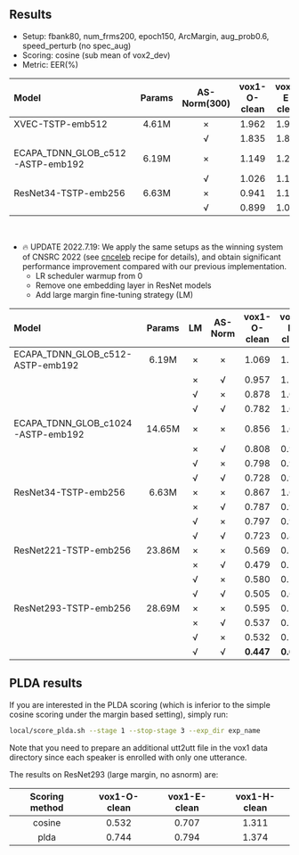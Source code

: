 ## Results

* Setup: fbank80, num_frms200, epoch150, ArcMargin, aug_prob0.6, speed_perturb (no spec_aug)
* Scoring: cosine (sub mean of vox2_dev)
* Metric: EER(%)

| Model | Params | AS-Norm(300) | vox1-O-clean | vox1-E-clean | vox1-H-clean |
|:------|:------:|:------------:|:------------:|:------------:|:------------:|
| XVEC-TSTP-emb512 | 4.61M | × | 1.962 | 1.918 | 3.389 |
|                  |       | √ | 1.835 | 1.822 | 3.110 |
| ECAPA_TDNN_GLOB_c512-ASTP-emb192 | 6.19M | × | 1.149 | 1.248 | 2.313 |
|                                  |       | √ | 1.026 | 1.154 | 2.089 |
| ResNet34-TSTP-emb256 | 6.63M | × | 0.941 | 1.114 | 2.026 |
|                      |       | √ | 0.899 | 1.064 | 1.856 |

<br/>

* 🔥 UPDATE 2022.7.19: We apply the same setups as the winning system of CNSRC 2022 (see [cnceleb](https://github.com/wenet-e2e/wespeaker/tree/master/examples/cnceleb/v2) recipe for details), and obtain significant performance improvement compared with our previous implementation.
    * LR scheduler warmup from 0
    * Remove one embedding layer in ResNet models
    * Add large margin fine-tuning strategy (LM)

| Model | Params | LM | AS-Norm | vox1-O-clean | vox1-E-clean | vox1-H-clean |
|:------|:------:|:--:|:-------:|:------------:|:------------:|:------------:|
| ECAPA_TDNN_GLOB_c512-ASTP-emb192  | 6.19M | × | × | 1.069 | 1.209 | 2.310 |
|                                   |       | × | √ | 0.957 | 1.128 | 2.105 |
|                                   |       | √ | × | 0.878 | 1.072 | 2.007 |
|                                   |       | √ | √ | 0.782 | 1.005 | 1.824 |
| ECAPA_TDNN_GLOB_c1024-ASTP-emb192 | 14.65M | × | × | 0.856 | 1.072 | 2.059 |
|                                   |        | × | √ | 0.808 | 0.990 | 1.874 |
|                                   |        | √ | × | 0.798 | 0.993 | 1.883 |
|                                   |        | √ | √ | 0.728 | 0.929 | 1.721 |
| ResNet34-TSTP-emb256 | 6.63M | × | × | 0.867 | 1.049 | 1.959 |
|                      |       | × | √ | 0.787 | 0.964 | 1.726 |
|                      |       | √ | × | 0.797 | 0.937 | 1.695 |
|                      |       | √ | √ | 0.723 | 0.867 | 1.532 |
| ResNet221-TSTP-emb256 | 23.86M | × | × | 0.569 | 0.774 | 1.464 |
|                      |       | × | √ | 0.479 | 0.707 | 1.290 |
|                      |       | √ | × | 0.580 | 0.729 | 1.351 |
|                      |       | √ | √ | 0.505 | 0.676 | 1.213 |
| ResNet293-TSTP-emb256 | 28.69M | × | × | 0.595 | 0.756 | 1.433 |
|                      |       | × | √ | 0.537 | 0.701 | 1.276 |
|                      |       | √ | × | 0.532 | 0.707 | 1.311 |
|                      |       | √ | √ | **0.447** | **0.657** | **1.183** |


## PLDA results
If you are interested in the PLDA scoring (which is inferior to the simple cosine scoring under the margin based setting), simply run:

```bash
local/score_plda.sh --stage 1 --stop-stage 3 --exp_dir exp_name
```
Note that you need to prepare an additional utt2utt file in the vox1 data directory since each speaker is enrolled with only one utterance.

The results on ResNet293 (large margin, no asnorm) are:

|Scoring method| vox1-O-clean | vox1-E-clean | vox1-H-clean |
| :---:|:------------:|:------------:|:------------:|
|cosine| 0.532 | 0.707 | 1.311 |
|plda | 0.744 | 0.794 | 1.374|
